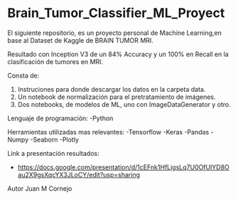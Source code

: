 # Brain_Tumor_Classifier_ML_Proyect

El siguiente repositorio, es un proyecto personal de Machine Learning,en base al Dataset de Kaggle de BRAIN TUMOR MRI.

Resultado con Inception V3  de un 84% Accuracy y un 100% en Recall en la clasificación de tumores en MRI.

Consta de:
1. Instruciones para donde descargar los datos en la carpeta data.
2. Un notebook de normalización para el pretratamiento de imágenes.
3. Dos notebooks, de modelos de ML, uno con ImageDataGenerator y otro.

Lenguaje de programación:
-Python

Herramientas utilizadas mas relevantes:
-Tensorflow
-Keras
-Pandas
-Numpy
-Seaborn
-Plotly

Link a presentación resultados:
- https://docs.google.com/presentation/d/1cEFnk1HfLjgsLq7U0OfUIYD8Oau2X9gsXqcYX3JLoCY/edit?usp=sharing

Autor Juan M Cornejo
